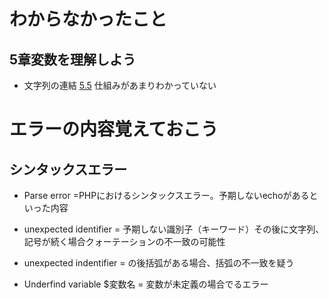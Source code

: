 # わからなかったこと

## 5章変数を理解しよう
- 文字列の連結
[5.5](https://terakoya.sejuku.net/programs/76/chapters/904#5.5-%E5%A4%89%E6%95%B0%E3%82%92%E4%BD%BF%E3%81%A3%E3%81%A6%E6%95%B0%E5%80%A4%E3%81%AE%E8%A8%88%E7%AE%97%E3%82%84%E6%96%87%E5%AD%97%E5%88%97%E3%81%AE%E9%80%A3%E7%B5%90%E3%82%92%E3%81%97%E3%81%A6%E3%81%BF%E3%82%88%E3%81%86)
仕組みがあまりわかっていない


# エラーの内容覚えておこう
## シンタックスエラー
- Parse error =PHPにおけるシンタックスエラー。予期しないechoがあるといった内容

- unexpected identifier = 予期しない識別子（キーワード）その後に文字列、記号が続く場合クォーテーションの不一致の可能性

- unexpected indentifier = の後括弧がある場合、括弧の不一致を疑う

- Underfind variable $変数名 = 変数が未定義の場合でるエラー
　